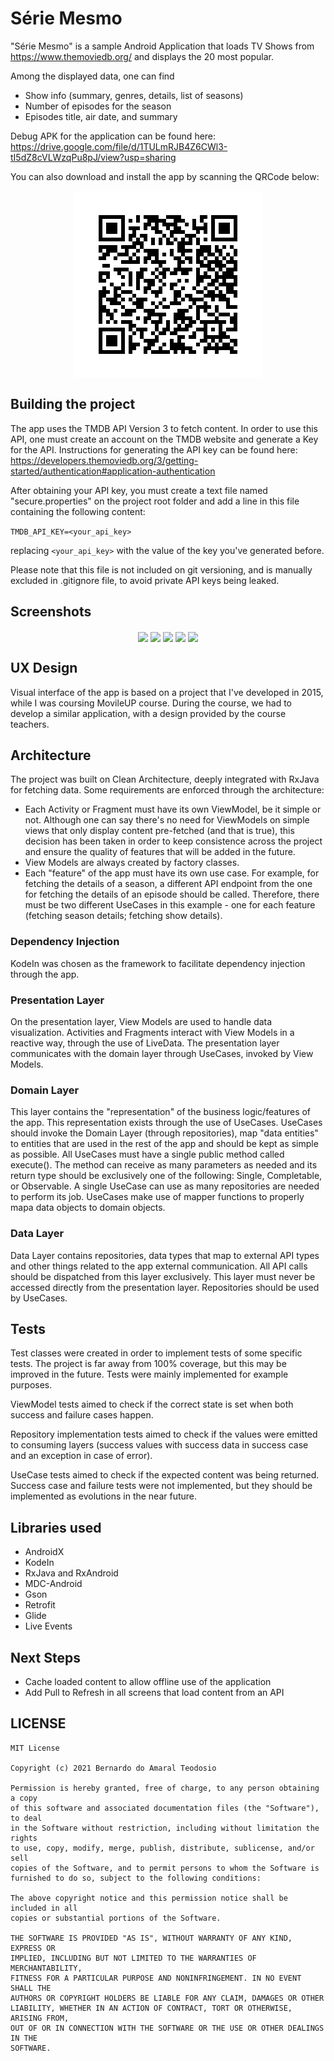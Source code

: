 # Série Mesmo
"Série Mesmo" is a sample Android Application that loads TV Shows from https://www.themoviedb.org/ and displays the 20 most popular.

Among the displayed data, one can find
* Show info (summary, genres, details, list of seasons)
* Number of episodes for the season
* Episodes title, air date, and summary

Debug APK for the application can be found here: https://drive.google.com/file/d/1TULmRJB4Z6CWl3-tI5dZ8cVLWzqPu8pJ/view?usp=sharing

You can also download and install the app by scanning the QRCode below:

<p align="center">
  <img src="screenshots/serie-mesmo-qr.png" align="center" width=300>
</p>

## Building the project
The app uses the TMDB API Version 3 to fetch content. In order to use this API, one must create an account on the TMDB website and generate a Key for the API. Instructions for generating the API key can be found here: https://developers.themoviedb.org/3/getting-started/authentication#application-authentication

After obtaining your API key, you must create a text file named "secure.properties" on the project root folder and add a line in this file containing the following content:

```TMDB_API_KEY=<your_api_key>```

replacing `<your_api_key>` with the value of the key you've generated before.

Please note that this file is not included on git versioning, and is manually excluded in .gitignore file, to avoid private API keys being leaked.

## Screenshots

<p align="center">
  <img src="screenshots/s0.jpeg" align="center" width=200>
  <img src="screenshots/s1.jpeg" align="center" width=200>
  <img src="screenshots/s2.jpeg" align="center" width=200>
  <img src="screenshots/s3.jpeg" align="center" width=200>
  <img src="screenshots/s4.jpeg" align="center" width=200>
</p>

## UX Design
Visual interface of the app is based on a project that I've developed in 2015, while I was coursing MovileUP course. During the course, we had to develop a similar application, with a design provided by the course teachers.

## Architecture
The project was built on Clean Architecture, deeply integrated with RxJava for fetching data.
Some requirements are enforced through the architecture:
* Each Activity or Fragment must have its own ViewModel, be it simple or not. Although one can say there's no need for ViewModels on simple views that only display content pre-fetched (and that is true), this decision has been taken in order to keep consistence across the project and ensure the quality of features that will be added in the future.
* View Models are always created by factory classes.
* Each "feature" of the app must have its own use case. For example, for fetching the details of a season, a different API endpoint from the one for fetching the details of an episode should be called. Therefore, there must be two different UseCases in this example - one for each feature (fetching season details; fetching show details).

### Dependency Injection
KodeIn was chosen as the framework to facilitate dependency injection through the app.

### Presentation Layer
On the presentation layer, View Models are used to handle data visualization. Activities and Fragments interact with View Models in a reactive way, through the use of LiveData. The presentation layer communicates with the domain layer through UseCases, invoked by View Models.

### Domain Layer
This layer contains the "representation" of the business logic/features of the app. This representation exists through the use of UseCases. UseCases should invoke the Domain Layer (through repositories), map "data entities" to entities that are used in the rest of the app and should be kept as simple as possible. All UseCases must have a single public method called execute(). The method can receive as many parameters as needed and its return type should be exclusively one of the following: Single, Completable, or Observable. A single UseCase can use as many repositories are needed to perform its job. UseCases make use of mapper functions to properly mapa data objects to domain objects.

### Data Layer
Data Layer contains repositories, data types that map to external API types and other things related to the app external communication. All API calls should be dispatched from this layer exclusively. This layer must never be accessed directly from the presentation layer. Repositories should be used by UseCases.

## Tests
Test classes were created in order to implement tests of some specific tests. The project is far away from 100% coverage, but this may be improved in the future. Tests were mainly implemented for example purposes.

ViewModel tests aimed to check if the correct state is set when both success and failure cases happen.

Repository implementation tests aimed to check if the values were emitted to consuming layers (success values with success data in success case and an exception in case of error).

UseCase tests aimed to check if the expected content was being returned. Success case and failure tests were not implemented, but they should be implemented as evolutions in the near future.

## Libraries used
* AndroidX
* KodeIn
* RxJava and RxAndroid
* MDC-Android
* Gson
* Retrofit
* Glide
* Live Events

## Next Steps
* Cache loaded content to allow offline use of the application
* Add Pull to Refresh in all screens that load content from an API


## LICENSE
```
MIT License

Copyright (c) 2021 Bernardo do Amaral Teodosio

Permission is hereby granted, free of charge, to any person obtaining a copy
of this software and associated documentation files (the "Software"), to deal
in the Software without restriction, including without limitation the rights
to use, copy, modify, merge, publish, distribute, sublicense, and/or sell
copies of the Software, and to permit persons to whom the Software is
furnished to do so, subject to the following conditions:

The above copyright notice and this permission notice shall be included in all
copies or substantial portions of the Software.

THE SOFTWARE IS PROVIDED "AS IS", WITHOUT WARRANTY OF ANY KIND, EXPRESS OR
IMPLIED, INCLUDING BUT NOT LIMITED TO THE WARRANTIES OF MERCHANTABILITY,
FITNESS FOR A PARTICULAR PURPOSE AND NONINFRINGEMENT. IN NO EVENT SHALL THE
AUTHORS OR COPYRIGHT HOLDERS BE LIABLE FOR ANY CLAIM, DAMAGES OR OTHER
LIABILITY, WHETHER IN AN ACTION OF CONTRACT, TORT OR OTHERWISE, ARISING FROM,
OUT OF OR IN CONNECTION WITH THE SOFTWARE OR THE USE OR OTHER DEALINGS IN THE
SOFTWARE.
```

